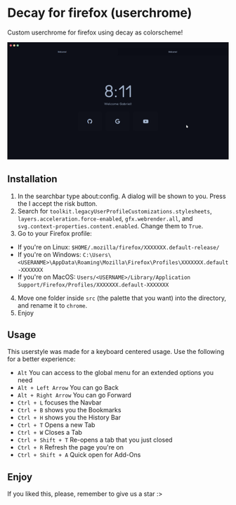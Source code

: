 # Decay for firefox (userchrome)

Custom userchrome for firefox using decay as colorscheme!

![preview](./assets/preview.png)

## Installation

1. In the searchbar type about:config. A dialog will be shown to you. Press the I accept the risk button.
2. Search for `toolkit.legacyUserProfileCustomizations.stylesheets`, `layers.acceleration.force-enabled`, `gfx.webrender.all`, and `svg.context-properties.content.enabled`. Change them to `True`.
3. Go to your Firefox profile:
  - If you're on Linux: `$HOME/.mozilla/firefox/XXXXXXX.default-release/`
  - If you're on Windows: `C:\Users\<USERANME>\AppData\Roaming\Mozilla\Firefox\Profiles\XXXXXXX.default-XXXXXXX`
  - If you're on MacOS: `Users/<USERNAME>/Library/Application Support/Firefox/Profiles/XXXXXXX.default-XXXXXXX`
4. Move one folder inside `src` (the palette that you want) into the directory, and rename it to `chrome`.
5. Enjoy

## Usage

This userstyle was made for a keyboard centered usage. Use the following for a better experience:

- `Alt` You can access to the global menu for an extended options you need
- `Alt + Left Arrow` You can go Back
- `Alt + Right Arrow` You can go Forward
- `Ctrl + L` focuses the Navbar
- `Ctrl + B` shows you the Bookmarks 
- `Ctrl + H` shows you the History Bar
- `Ctrl + T` Opens a new Tab
- `Ctrl + W` Closes a Tab
- `Ctrl + Shift + T` Re-opens a tab that you just closed
- `Ctrl + R` Refresh the page you're on
- `Ctrl + Shift + A` Quick open for Add-Ons

## Enjoy

If you liked this, please, remember to give us a star :>
